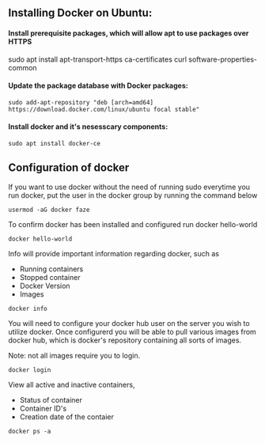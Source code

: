 <h2> Installing Docker on Ubuntu: </h2>

<h4> Install prerequisite packages, which will allow apt to use packages over HTTPS </h4>
sudo apt install apt-transport-https ca-certificates curl software-properties-common



<h4>Update the package database with Docker packages:</h4>

```
sudo add-apt-repository "deb [arch=amd64] https://download.docker.com/linux/ubuntu focal stable"
```

<h4> Install docker and it's nesesscary components: </h4>

```
sudo apt install docker-ce
```



<h2> Configuration of docker </h2>
If you want to use docker without the need of running sudo everytime you run docker, put the user in the docker group by running the command below

```
usermod -aG docker faze
```

To confirm docker has been installed and configured run docker hello-world
```
docker hello-world
```

Info will provide important information regarding docker, such as 
- Running containers  
- Stopped container  
- Docker Version  
- Images

```
docker info 
```

 You will need to configure your docker hub user on the server you wish to utilize docker. Once configurerd you will be able to pull various images from docker hub, which is docker's repository containing all sorts of images.

Note: not all images require you to login.

```
docker login
```

View all active and inactive containers,
- Status of container
- Container ID's
- Creation date of the contaier 

```
docker ps -a
```

